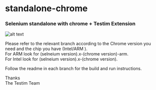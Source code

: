 # standalone-chrome
<h3> Selenium standalone with chrome + Testim Extension </h3>


![alt text](https://app.testim.io/de4c05688ffd4578c78884154627b9eb7ae795fe5b6d181e8b7b4ae690d22dea.svg)

Please refer to the relevant branch according to the Chrome version you need and the chip you have (Intel/ARM ).  
For ARM look for (selneium version).x-(chrome version)-arm.  
For Intel look for (selneium version).x-(chrome version). 

Follow the readme in each branch for the build and run instructions. 

Thanks   
The Testim Team
